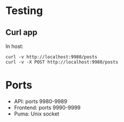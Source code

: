 # Testing
## Curl app

In host:
```
curl -v http://localhost:9980/posts
curl -v -X POST http://localhost:9980/posts
```

# Ports

- API: ports 9980-9989
- Frontend: ports 9990-9999
- Puma: Unix socket
